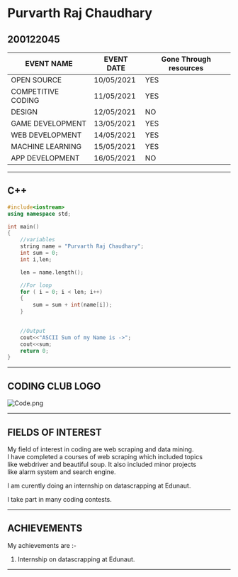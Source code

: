 # Purvarth Raj Chaudhary  
## 200122045

|EVENT NAME         |EVENT DATE  |Gone Through resources |
|-------------------|------------|-----------------------|
|OPEN SOURCE        |10/05/2021  |YES                    |
|COMPETITIVE CODING |11/05/2021  |YES                    |
|DESIGN             |12/05/2021  |NO                     |
|GAME DEVELOPMENT   |13/05/2021  |YES                    |
|WEB DEVELOPMENT    |14/05/2021  |YES                    |
|MACHINE LEARNING   |15/05/2021  |YES                    |
|APP DEVELOPMENT    |16/05/2021  |NO                     |

***
## C++
```C++
#include<iostream>
using namespace std;

int main()
{
    //variables
    string name = "Purvarth Raj Chaudhary";
    int sum = 0;
    int i,len;

    len = name.length();

    //For loop
    for ( i = 0; i < len; i++)
    {
        sum = sum + int(name[i]);   
    }
    

    //Output
    cout<<"ASCII Sum of my Name is ->";
    cout<<sum;
    return 0;
}


```
***

## CODING CLUB LOGO

![Code.png](https://github.com/codingiitg/open_source_submission/blob/main/coding-club%20logo.png?raw=true)

***

## FIELDS OF INTEREST

My field of interest in coding are web scraping and data mining.  <br>
I have completed a courses of web scraping which included topics <br>
like webdriver and beautiful soup. It also included minor projects <br>
like alarm system and search engine. <br>

I am curently doing an internship on datascrapping at Edunaut. <br>

I take part in many coding contests.
*** 

## ACHIEVEMENTS

My achievements are :-

1. Internship on datascrapping at Edunaut.

*** 

  